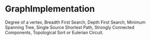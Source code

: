 # GraphImplementation
Degree of a vertex, Breadth First Search, Depth First Search, Minimum Spanning Tree, Single Source Shortest Path, Strongly Connected Components, Topological Sort or Eulerian Circuit.
